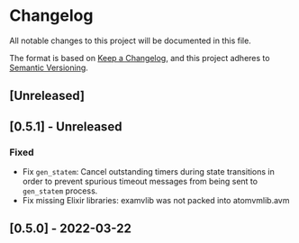 # Changelog
All notable changes to this project will be documented in this file.

The format is based on [Keep a Changelog](https://keepachangelog.com/en/1.0.0/),
and this project adheres to [Semantic Versioning](https://semver.org/spec/v2.0.0.html).

## [Unreleased]

## [0.5.1] - Unreleased
 ### Fixed
 - Fix `gen_statem`: Cancel outstanding timers during state transitions in
   order to prevent spurious timeout messages from being sent to `gen_statem`
   process.
- Fix missing Elixir libraries: examvlib was not packed into atomvmlib.avm

## [0.5.0] - 2022-03-22
